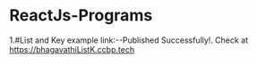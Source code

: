 # ReactJs-Programs

1.#List and Key example link:--Published Successfully!. Check at https://bhagavathiListK.ccbp.tech
